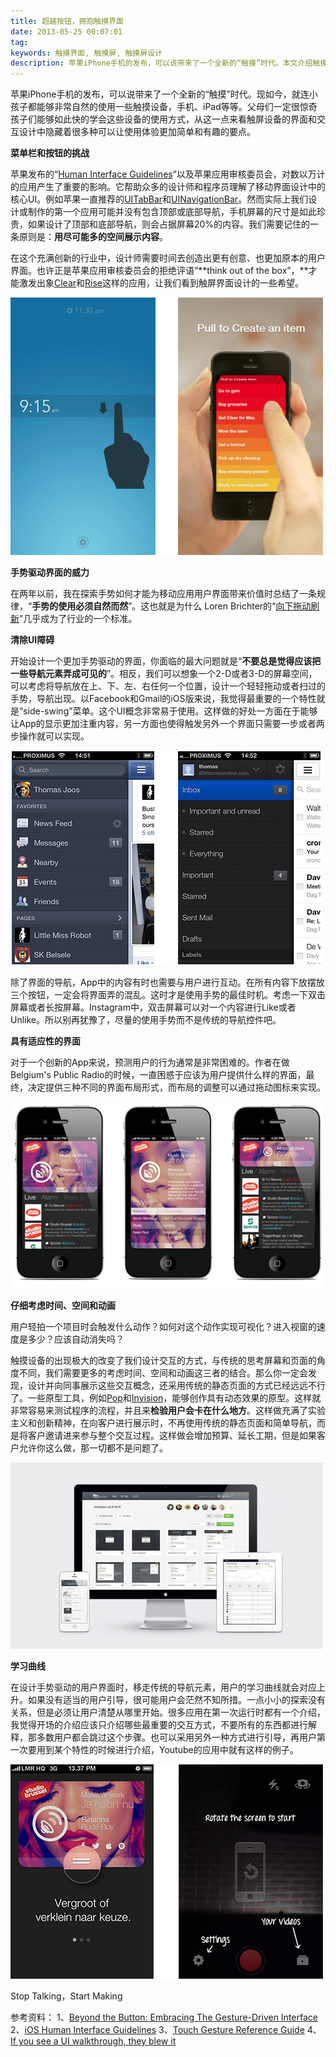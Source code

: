 ```yaml
---
title: 超越按钮，拥抱触摸界面
date: 2013-05-25 00:07:01
tag: 
keywords: 触摸界面, 触摸屏, 触摸屏设计
description: 苹果iPhone手机的发布，可以说带来了一个全新的“触摸”时代。本文介绍触摸屏为我们带来的一些变化。
---
```



苹果iPhone手机的发布，可以说带来了一个全新的“触摸”时代。现如今，就连小孩子都能够非常自然的使用一些触摸设备，手机、iPad等等。父母们一定很惊奇孩子们能够如此快的学会这些设备的使用方式，从这一点来看触屏设备的界面和交互设计中隐藏着很多种可以让使用体验更加简单和有趣的要点。

**菜单栏和按钮的挑战**

苹果发布的“[Human Interface Guidelines](http://developer.apple.com/library/ios/#documentation/userexperience/conceptual/mobilehig/)”以及苹果应用审核委员会，对数以万计的应用产生了重要的影响。它帮助众多的设计师和程序员理解了移动界面设计中的核心UI。例如苹果一直推荐的[UITabBar](http://developer.apple.com/library/ios/#documentation/uikit/reference/UITabBar_Class/Reference/Reference.html)和[UINavigationBar](http://developer.apple.com/library/ios/#documentation/uikit/reference/UINavigationBar_Class/Reference/UINavigationBar.html)。然而实际上我们设计或制作的第一个应用可能并没有包含顶部或底部导航，手机屏幕的尺寸是如此珍贵，如果设计了顶部和底部导航，则会占据屏幕20%的内容。我们需要记住的一条原则是：**用尽可能多的空间展示内容**。

在这个充满创新的行业中，设计师需要时间去创造出更有创意、也更加原本的用户界面。也许正是苹果应用审核委员会的拒绝评语“**think out of the box”，**才能激发出象[Clear](http://www.realmacsoftware.com/clear/)和[Rise](http://www.simplebots.co/)这样的应用，让我们看到触屏界面设计的一些希望。

![](./20130525-touch-screen-design/25000558-56b73043816c4426912315a2c7eedfcf.png)

**手势驱动界面的威力**

在两年以前，我在探索手势如何才能为移动应用用户界面带来价值时总结了一条规律，“**手势的使用必须自然而然**”。这也就是为什么 Loren Brichter的“[向下拖动刷新](http://www.macstories.net/news/loren-brichter-talks-about-pull-to-refresh-patent-and-design-process/)”几乎成为了行业的一个标准。

**清除UI障碍**

开始设计一个更加手势驱动的界面，你面临的最大问题就是“**不要总是觉得应该把一些导航元素弄成可见的**”。相反，我们可以想象一个2-D或者3-D的屏幕空间，可以考虑将导航放在上、下、左、右任何一个位置，设计一个轻轻拖动或者扫过的手势，导航出现。以Facebook和Gmail的iOS版来说，我觉得最重要的一个特性就是“side-swing”菜单。这个UI概念非常易于使用。这样做的好处一方面在于能够让App的显示更加注重内容，另一方面也使得触发另外一个界面只需要一步或者两步操作就可以实现。

![](./20130525-touch-screen-design/25000609-e100782c23134c3aa570781f1cd397a9.png)

除了界面的导航，App中的内容有时也需要与用户进行互动。在所有内容下放摆放三个按钮，一定会将界面弄的混乱。这时才是使用手势的最佳时机。考虑一下双击屏幕或者长按屏幕。Instagram中，双击屏幕可以对一个内容进行Like或者Unlike。所以别再犹豫了，尽量的使用手势而不是传统的导航控件吧。

**具有适应性的界面**

对于一个创新的App来说，预测用户的行为通常是非常困难的。作者在做Belgium's Public Radio的时候，一直困惑于应该为用户提供什么样的界面，最终，决定提供三种不同的界面布局形式，而布局的调整可以通过拖动图标来实现。

![](./20130525-touch-screen-design/25000618-15478e8a2f5c4fbebce224a2325066a5.png)

**仔细考虑时间、空间和动画**

用户轻拍一个项目时会触发什么动作？如何对这个动作实现可视化？进入视窗的速度是多少？应该自动消失吗？

触摸设备的出现极大的改变了我们设计交互的方式，与传统的思考屏幕和页面的角度不同，我们需要更多的考虑时间、空间和动画这三者的结合。那么你一定会发现，设计并向同事展示这些交互概念，还采用传统的静态页面的方式已经远远不行了。一些原型工具，例如[Pop](http://popapp.in/)和[Invision](http://www.invisionapp.com/)，能够创作具有动态效果的原型。这样就非常容易来测试程序的流程，并且来**检验用户会卡在什么地方**。这样做充满了实验主义和创新精神，在向客户进行展示时，不再使用传统的静态页面和简单导航，而是将客户邀请进来参与整个交互过程。这样做会增加预算、延长工期，但是如果客户允许你这么做，那一切都不是问题了。

![](./20130525-touch-screen-design/25000628-77d37879c6804535a7758a803a1b3e00.png)

**学习曲线**

在设计手势驱动的用户界面时，移走传统的导航元素，用户的学习曲线就会对应上升。如果没有适当的用户引导，很可能用户会茫然不知所措。一点小小的探索没有关系，但是必须让用户清楚从哪里开始。很多应用在第一次运行时都有一个介绍，我觉得开场的介绍应该只介绍哪些最重要的交互方式，不要所有的东西都进行解释，那多数用户都会跳过这个步骤。也可以采用另外一种方式进行引导，再用户第一次要用到某个特性的时候进行介绍，Youtube的应用中就有这样的例子。

![](./20130525-touch-screen-design/25000637-cbaf70c4bc87454b9e4b760325717801.png)

Stop Talking，Start Making

参考资料：
1、[Beyond the Button: Embracing The Gesture-Driven Interface](http://uxdesign.smashingmagazine.com/2013/05/24/gesture-driven-interface/)
2、[iOS Human Interface Guidelines](http://developer.apple.com/library/ios/#documentation/userexperience/conceptual/mobilehig/)
3、[Touch Gesture Reference Guide](http://www.lukew.com/ff/entry.asp?1071)
4、[If you see a UI walkthrough, they blew it](http://blog.maxrudberg.com/post/38958984259/if-you-see-a-ui-walkthrough-they-blew-it)